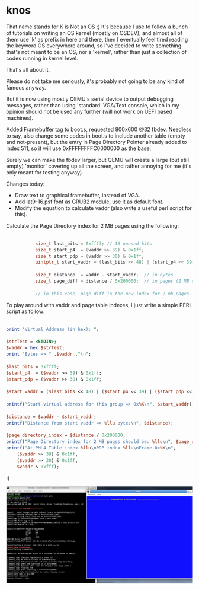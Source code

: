# knos
That name stands for K is Not an OS :)
It's because I use to follow a bunch of tutorials on writing an OS kernel (mostly on OSDEV), and almost all of them
use 'k' as prefix in here and there, then I eventually feel tired reading the keyword OS everywhere
around, so I've decided to write something that's not meant to be an OS, nor a 'kernel', rather than
just a collection of codes running in kernel level.

That's all about it.

Please do not take me seriously, it's probably not going to be any kind of famous anyway.

But it is now using mostly QEMU's serial device to output debugging messages, rather than using
'standard' VGA/Text console, which in my opinion should not be used any further (will not work on
UEFI based machines).

Added Framebuffer tag to boot.s, requested 800x600 @32 fbdev.
Needless to say, also change some codes in boot.s to include another table (empty and not-present), but
the entry in Page Directory Pointer already added to index 511, so it will use 0xFFFFFFFFC0000000 as the
base.

Surely we can make the fbdev larger, but QEMU will create a large (but still empty) 'monitor' covering up
all the screen, and rather annoying for me (it's only meant for testing anyway).

Changes today:
  - Draw text to graphical framebuffer, instead of VGA.
  - Add lat9-16.psf font as GRUB2 module, use it as default font.
  - Modify the equation to calculate vaddr (also write a useful perl script for this).
  
 Calculate the Page Directory index for 2 MB pages using the following:
 
 ```cpp
 
 			size_t last_bits = 0xffff; // 16 unused bits
			size_t start_p4  = (vaddr >> 39) & 0x1ff;
			size_t start_pdp = (vaddr >> 30) & 0x1ff;
			uintptr_t start_vaddr = (last_bits << 48) | (start_p4 << 39) | (start_pdp << 30);

			size_t distance  = vaddr - start_vaddr;  // in bytes
			size_t page_diff = distance / 0x200000;  // in pages (2 MB each)

			// in this case, page_diff is the new_index for 2 mb pages.

```

To play around with vaddr and page table indexes, I just write a simple PERL script as follow:

```perl

print "Virtual Address (in hex): ";

$strTest = <STDIN>;
$vaddr = hex $strTest;
print "Bytes => " .$vaddr ."\n";

$last_bits = 0xffff;
$start_p4  = ($vaddr >> 39) & 0x1ff;
$start_pdp = ($vaddr >> 30) & 0x1ff;

$start_vaddr = ($last_bits << 48) | ($start_p4 << 39) | ($start_pdp << 30);

printf("Start virtual address for this group => 0x%X\n", $start_vaddr);

$distance = $vaddr - $start_vaddr;
printf("Distance from start vaddr => %llu bytes\n", $distance);

$page_directory_index = $distance / 0x200000;
printf("Page Directory index for 2 MB pages should be: %llu\n", $page_directory_index);
printf("At PML4 Table index %llu\nPDP index %llu\nFrame 0x%X\n", 
	($vaddr >> 39) & 0x1ff,
	($vaddr >> 30) & 0x1ff,
	$vaddr & 0xfff);


```

:)

![Screenshot 1](Screenshot_2019-10-24_00-44-29.png "Recent test on QEMU")
